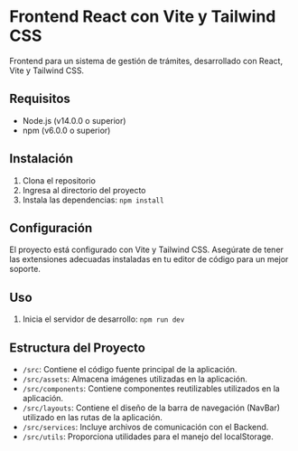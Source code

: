 # Frontend React con Vite y Tailwind CSS

Frontend para un sistema de gestión de trámites, desarrollado con React, Vite y Tailwind CSS.

## Requisitos

- Node.js (v14.0.0 o superior)
- npm (v6.0.0 o superior)

## Instalación

1. Clona el repositorio
2. Ingresa al directorio del proyecto
3. Instala las dependencias: `npm install`

## Configuración

El proyecto está configurado con Vite y Tailwind CSS. Asegúrate de tener las extensiones adecuadas instaladas en tu editor de código para un mejor soporte.

## Uso

1. Inicia el servidor de desarrollo: `npm run dev`

## Estructura del Proyecto

  - `/src`: Contiene el código fuente principal de la aplicación.
  - `/src/assets`: Almacena imágenes utilizadas en la aplicación.
  - `/src/components`: Contiene componentes reutilizables utilizados en la aplicación.
  - `/src/layouts`: Contiene el diseño de la barra de navegación (NavBar) utilizado en las rutas de la aplicación.
  - `/src/services`: Incluye archivos de comunicación con el Backend.
  - `/src/utils`: Proporciona utilidades para el manejo del localStorage.
